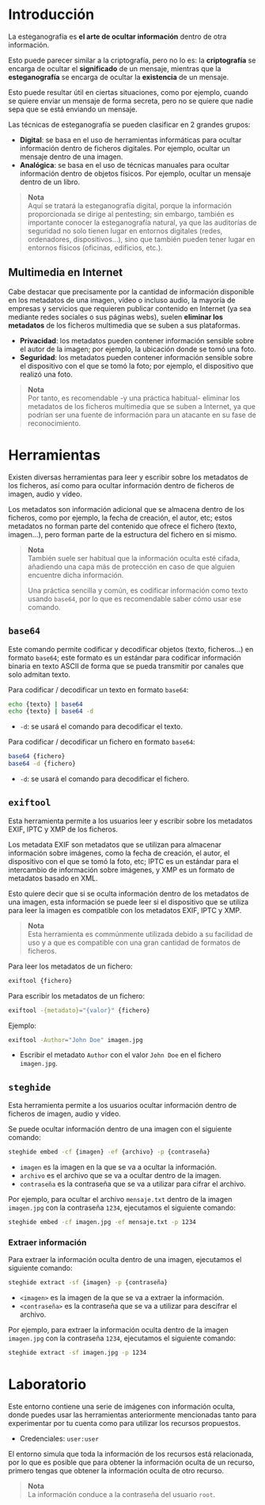 <!-- Esteganografía -->

# Introducción

La esteganografía es **el arte de ocultar información** dentro de otra información.

Esto puede parecer similar a la criptografía, pero no lo es: la **criptografía** se encarga de ocultar el **significado** de un mensaje, mientras que la **esteganografía** se encarga de ocultar la **existencia** de un mensaje.

Esto puede resultar útil en ciertas situaciones, como por ejemplo, cuando se quiere enviar un mensaje de forma secreta, pero no se quiere que nadie sepa que se está enviando un mensaje.

Las técnicas de esteganografía se pueden clasificar en 2 grandes grupos:

- **Digital**: se basa en el uso de herramientas informáticas para ocultar información dentro de ficheros digitales. Por ejemplo, ocultar un mensaje dentro de una imagen.
- **Analógica**: se basa en el uso de técnicas manuales para ocultar información dentro de objetos físicos. Por ejemplo, ocultar un mensaje dentro de un libro.

> **Nota**  
> Aquí se tratará la esteganografía digital, porque la información proporcionada se dirige al pentesting; sin embargo, también es importante conocer la esteganografía natural, ya que las auditorías de seguridad no solo tienen lugar en entornos digitales (redes, ordenadores, dispositivos...), sino que también pueden tener lugar en entornos físicos (oficinas, edificios, etc.).


## Multimedia en Internet

Cabe destacar que precisamente por la cantidad de información disponible en los metadatos de una imagen, vídeo o incluso audio, la mayoría de empresas y servicios que requieren publicar contenido en Internet (ya sea mediante redes sociales o sus páginas webs), suelen **eliminar los metadatos** de los ficheros multimedia que se suben a sus plataformas.

- **Privacidad**: los metadatos pueden contener información sensible sobre el autor de la imagen; por ejemplo, la ubicación donde se tomó una foto.
- **Seguridad**: los metadatos pueden contener información sensible sobre el dispositivo con el que se tomó la foto; por ejemplo, el dispositivo que realizó una foto.

> **Nota**  
> Por tanto, es recomendable -y una práctica habitual- eliminar los metadatos de los ficheros multimedia que se suben a Internet, ya que podrían ser una fuente de información para un atacante en su fase de reconocimiento.


# Herramientas

Existen diversas herramientas para leer y escribir sobre los metadatos de los ficheros, así como para ocultar información dentro de ficheros de imagen, audio y vídeo.

Los metadatos son información adicional que se almacena dentro de los ficheros, como por ejemplo, la fecha de creación, el autor, etc; estos metadatos no forman parte del contenido que ofrece el fichero (texto, imagen...), pero forman parte de la estructura del fichero en sí mismo.

> **Nota**  
> También suele ser habitual que la información oculta esté cifada, añadiendo una capa más de protección en caso de que alguien encuentre dicha información.
>
> Una práctica sencilla y común, es codificar información como texto usando `base64`, por lo que es recomendable saber cómo usar ese comando.

## `base64`

Este comando permite codificar y decodificar objetos (texto, ficheros...) en formato `base64`; este formato es un estándar para codificar información binaria en texto ASCII de forma que se pueda transmitir por canales que solo admitan texto.

Para codificar / decodificar un texto en formato `base64`:

```bash
echo {texto} | base64
echo {texto} | base64 -d
```

- `-d`: se usará el comando para decodificar el texto.

Para codificar / decodificar un fichero en formato `base64`:

```bash
base64 {fichero}
base64 -d {fichero}
```

- `-d`: se usará el comando para decodificar el fichero.


## `exiftool`

Esta herramienta permite a los usuarios leer y escribir sobre los metadatos EXIF, IPTC y XMP de los ficheros.

Los metadata EXIF son metadatos que se utilizan para almacenar información sobre imágenes, como la fecha de creación, el autor, el dispositivo con el que se tomó la foto, etc; IPTC es un estándar para el intercambio de información sobre imágenes, y XMP es un formato de metadatos basado en XML.

Esto quiere decir que si se oculta información dentro de los metadatos de una imagen, esta información se puede leer si el dispositivo que se utiliza para leer la imagen es compatible con los metadatos EXIF, IPTC y XMP.

> **Nota**  
> Esta herramienta es commúnmente utilizada debido a su facilidad de uso y a que es compatible con una gran cantidad de formatos de ficheros.

Para leer los metadatos de un fichero:

```bash
exiftool {fichero}
```

Para escribir los metadatos de un fichero:

```bash
exiftool -{metadato}="{valor}" {fichero}
```

Ejemplo:

```bash
exiftool -Author="John Doe" imagen.jpg
```

- Escribir el metadato `Author` con el valor `John Doe` en el fichero `imagen.jpg`.


## `steghide`

Esta herramienta permite a los usuarios ocultar información dentro de ficheros de imagen, audio y vídeo.

Se puede ocultar información dentro de una imagen con el siguiente comando:

```bash
steghide embed -cf {imagen} -ef {archivo} -p {contraseña}
```

- `imagen` es la imagen en la que se va a ocultar la información.
- `archivo` es el archivo que se va a ocultar dentro de la imagen.
- `contraseña` es la contraseña que se va a utilizar para cifrar el archivo.

Por ejemplo, para ocultar el archivo `mensaje.txt` dentro de la imagen `imagen.jpg` con la contraseña `1234`, ejecutamos el siguiente comando:

```bash
steghide embed -cf imagen.jpg -ef mensaje.txt -p 1234
```

### Extraer información

Para extraer la información oculta dentro de una imagen, ejecutamos el siguiente comando:

```bash
steghide extract -sf {imagen} -p {contraseña}
```

- `<imagen>` es la imagen de la que se va a extraer la información.
- `<contraseña>` es la contraseña que se va a utilizar para descifrar el archivo.

Por ejemplo, para extraer la información oculta dentro de la imagen `imagen.jpg` con la contraseña `1234`, ejecutamos el siguiente comando:

```bash
steghide extract -sf imagen.jpg -p 1234
```


# Laboratorio

Este entorno contiene una serie de imágenes con información oculta, donde puedes usar las herramientas anteriormente mencionadas tanto para experimentar por tu cuenta como para utilizar los recursos propuestos.

- Credenciales: `user:user`

El entorno simula que toda la información de los recursos está relacionada, por lo que es posible que para obtener la información oculta de un recurso, primero tengas que obtener la información oculta de otro recurso.

> **Nota**  
> La información conduce a la contraseña del usuario `root`.
